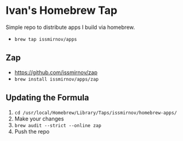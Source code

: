 # Ivan's Homebrew Tap

Simple repo to distribute apps I build via homebrew.

- `brew tap issmirnov/apps`

## Zap

- https://github.com/issmirnov/zap
- `brew install issmirnov/apps/zap`

## Updating the Formula

1. `cd /usr/local/Homebrew/Library/Taps/issmirnov/homebrew-apps/`
2. Make your changes
3. `brew audit --strict --online zap`
4. Push the repo
